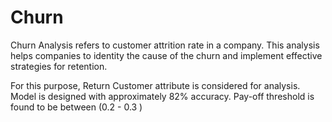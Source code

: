 # Churn
Churn Analysis refers to customer attrition rate in a company. This analysis helps companies to identity the cause of the churn and implement effective strategies for retention.

For this purpose, Return Customer attribute is considered for analysis.
Model is designed with approximately 82% accuracy. Pay-off threshold is found to be between (0.2 - 0.3 )
